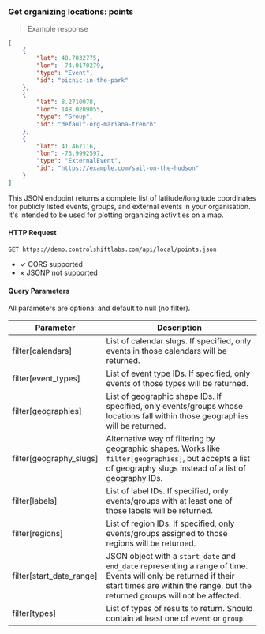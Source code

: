 ### Get organizing locations: points

> Example response

```json
[
    {
        "lat": 40.7032775,
        "lon": -74.0170279,
        "type": "Event",
        "id": "picnic-in-the-park"
    },
    {
        "lat": 8.2710078,
        "lon": 148.0209055,
        "type": "Group",
        "id": "default-org-mariana-trench"
    },
    {
        "lat": 41.467116,
        "lon": -73.9992597,
        "type": "ExternalEvent",
        "id": "https://example.com/sail-on-the-hudson"
    }
]
```

This JSON endpoint returns a complete list of latitude/longitude coordinates for publicly listed events, groups, and external events in your organisation. It's intended to be used for plotting organizing activities on a map.

#### HTTP Request

`GET https://demo.controlshiftlabs.com/api/local/points.json`

- &check; CORS supported
- &times; JSONP not supported

#### Query Parameters

All parameters are optional and default to null (no filter).

Parameter                | Description
---------                | -----------
filter[calendars]        | List of calendar slugs. If specified, only events in those calendars will be returned.
filter[event_types]      | List of event type IDs. If specified, only events of those types will be returned.
filter[geographies]      | List of geographic shape IDs. If specified, only events/groups whose locations fall within those geographies will be returned.
filter[geography_slugs]  | Alternative way of filtering by geographic shapes. Works like `filter[geographies]`, but accepts a list of geography slugs instead of a list of geography IDs.
filter[labels]           | List of label IDs. If specified, only events/groups with at least one of those labels will be returned.
filter[regions]          | List of region IDs. If specified, only events/groups assigned to those regions will be returned.
filter[start_date_range] | JSON object with a `start_date` and `end_date` representing a range of time. Events will only be returned if their start times are within the range, but the returned groups will not be affected.
filter[types]            | List of types of results to return. Should contain at least one of `event` or `group`.

<div></div>
